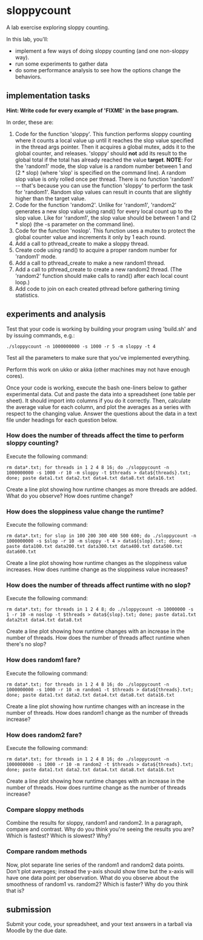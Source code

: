 # sloppycount
A lab exercise exploring sloppy counting.

In this lab, you'll:

 * implement a few ways of doing sloppy counting (and one non-sloppy way). 
 * run some experiments to gather data
 * do some performance analysis to see how the options change the behaviors.

## implementation tasks

**Hint: Write code for every example of 'FIXME' in the base program.**

In order, these are:

 1. Code for the function 'sloppy'. This function performs sloppy counting where it counts a local value up until it reaches the slop value specified in the thread args pointer. Then it acquires a global mutex, adds it to the global counter, and releases. 'sloppy' should **not** add its result to the global total if the total has already reached the value **target**. **NOTE**: For the 'random1' mode, the slop value is a random number between 1 and (2 * slop) (where 'slop' is specified on the command line). A random slop value is only rolled once per thread. There is no function 'random1' -- that's because you can use the function 'sloppy' to perform the task for 'random1'. Random slop values can result in counts that are slightly higher than the target value.
 1. Code for the function 'random2'. Unlike for 'random1', 'random2' generates a new slop value using rand() for every local count up to the slop value. Like for 'random1', the slop value should be between 1 and (2 * slop) (the -s parameter on the command line).
 1. Code for the function 'noslop'. This function uses a mutex to protect the global counter value and increments it only by 1 each round.
 1. Add a call to pthread\_create to make a sloppy thread.
 1. Create code using rand() to acquire a proper random number for 'random1' mode.
 1. Add a call to pthread\_create to make a new random1 thread.
 1. Add a call to pthread\_create to create a new random2 thread. (The 'random2' function should make calls to rand() after each local count loop.)
 1. Add code to join on each created pthread before gathering timing statistics. 

## experiments and analysis

Test that your code is working by building your program using 'build.sh' and by issuing commands, e.g.:

`./sloppycount -n 1000000000 -s 1000 -r 5 -m sloppy -t 4`

Test all the parameters to make sure that you've implemented everything.

Perform this work on ukko or akka (other machines may not have enough cores).

Once your code is working, execute the bash one-liners below to gather experimental data. Cut and paste the data into a spreadsheet (one table per sheet). It should import into columns if you do it correctly. Then, calculate the average value for each column, and plot the averages as a series with respect to the changing value. Answer the questions about the data in a text file under headings for each question below.

### How does the number of threads affect the time to perform sloppy counting?

Execute the following command:

`rm data*.txt; for threads in 1 2 4 8 16; do ./sloppycount -n 1000000000 -s 1000 -r 10 -m sloppy -t $threads > data${threads}.txt; done; paste data1.txt data2.txt data4.txt data8.txt data16.txt`

Create a line plot showing how runtime changes as more threads are added. What do you observe? How does runtime change?

### How does the sloppiness value change the runtime?

Execute the following command:

`rm data*.txt; for slop in 100 200 300 400 500 600; do ./sloppycount -n 1000000000 -s $slop -r 10 -m sloppy -t 4 > data${slop}.txt; done; paste data100.txt data200.txt data300.txt data400.txt data500.txt data600.txt`

Create a line plot showing how runtime changes as the sloppiness value increases. How does runtime change as the sloppiness value increases?

### How does the number of threads affect runtime with no slop?

Execute the following command:

`rm data*.txt; for threads in 1 2 4 8; do ./sloppycount -n 10000000 -s 1 -r 10 -m noslop -t $threads > data${slop}.txt; done; paste data1.txt data2txt data4.txt data8.txt`

Create a line plot showing how runtime changes with an increase in the number of threads. How does the number of threads affect runtime when there's no slop?

### How does random1 fare?

Execute the following command:

`rm data*.txt; for threads in 1 2 4 8 16; do ./sloppycount -n 1000000000 -s 1000 -r 10 -m random1 -t $threads > data${threads}.txt; done; paste data1.txt data2.txt data4.txt data8.txt data16.txt`

Create a line plot showing how runtime changes with an increase in the number of threads. How does random1 change as the number of threads increase?

### How does random2 fare?

Execute the following command:

`rm data*.txt; for threads in 1 2 4 8 16; do ./sloppycount -n 1000000000 -s 1000 -r 10 -m random2 -t $threads > data${threads}.txt; done; paste data1.txt data2.txt data4.txt data8.txt data16.txt`

Create a line plot showing how runtime changes with an increase in the number of threads. How does runtime change as the number of threads increase?

### Compare sloppy methods

Combine the results for sloppy, random1 and random2. In a paragraph, compare and contrast. Why do you think you're seeing the results you are? Which is fastest? Which is slowest? Why?

### Compare random methods

Now, plot separate line series of the random1 and random2 data points. Don't plot averages; instead the y-axis should show time but the x-axis will have one data point per observation. What do you observe about the smoothness of random1 vs. random2? Which is faster? Why do you think that is?

## submission

Submit your code, your spreadsheet, and your text answers in a tarball via Moodle by the due date.
